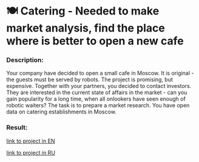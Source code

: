 # 🍽️ Catering - Needed to make market analysis, find the place where is better to open a new cafe

### Description:

Your company have decided to open a small cafe in Moscow. It is original - the guests must be served by robots. The project is promising, but expensive. Together with your partners, you decided to contact investors. They are interested in the current state of affairs in the market - can you gain popularity for a long time, when all onlookers have seen enough of robotic waiters? The task is to prepare a market research. You have open data on catering establishments in Moscow.

### Result:

[link to project in EN](https://nbviewer.jupyter.org/github/MakarovMcom/Yandex.Practicum/blob/main/8.%20Catering%20establishments%20project/Catering_establishments_project_EN.ipynb)

[link to project in RU](https://nbviewer.jupyter.org/github/MakarovMcom/Yandex.Practicum/blob/main/8.%20Catering%20establishments%20project/Catering_establishments_project_RU.ipynb)
